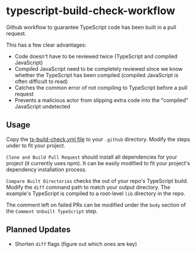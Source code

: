 # typescript-build-check-workflow

Github workflow to guarantee TypeScript code has been built in a pull request.

This has a few clear advantages:

- Code doesn't have to be reviewed twice (TypeScript and compiled JavaScript)
- Compiled JavaScript need to be completely reviewed since we know whether the TypeScript has been compiled (compiled JavaScript is often difficult to read)
- Catches the common error of not compiling to TypeScript before a pull request
- Prevents a malicious actor from slipping extra code into the "compiled" JavaScript undetected

## Usage

Copy the [ts-build-check.yml file](./ts-build-check.yml) to your `.github` directory. Modify the steps under to fit your project.

`Clone and Build Pull Request` should install all dependencies for your project (it currently uses npm). It can be easily modified to fit your project's dependency installation process.

`Compare Built Directories` checks the out of your repo's TypeScript build. Modify the `diff` command path to match your output directory. The example's TypeScript is compiled to a root-level `lib` directory in the repo.

The comment left on failed PRs can be modified under the `body` section of the `Comment Unbuilt TypeScript` step.

## Planned Updates

- Shorten `diff` flags (figure out which ones are key)
